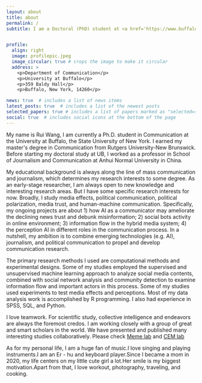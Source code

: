 ```yaml
---
layout: about
title: about
permalink: /
subtitle: I am a Doctoral (PhD) student at <a href='https://www.buffalo.edu/cas/communication.html'>University at Buffalo</a>. I study Political Communication, Media Trust, Misinformation, and Human-machine Communication.


profile:
  align: right
  image: profilepic.jpeg
  image_circular: true # crops the image to make it circular
  address: >
    <p>Department of Communication</p>
    <p>University at Buffalo</p>
    <p>359 Baldy Hall</p>
    <p>Buffalo, New York, 14260</p>

news: true  # includes a list of news items
latest_posts: true  # includes a list of the newest posts
selected_papers: true # includes a list of papers marked as "selected={true}"
social: true  # includes social icons at the bottom of the page
---
```


<!-- Write your biography here. Tell the world about yourself. Link to your favorite [subreddit](http://reddit.com). You can put a picture in, too. The code is already in, just name your picture `prof_pic.jpg` and put it in the `img/` folder.

Put your address / P.O. box / other info right below your picture. You can also disable any of these elements by editing `profile` property of the YAML header of your `_pages/about.md`. Edit `_bibliography/papers.bib` and Jekyll will render your [publications page](/al-folio/publications/) automatically.

Link to your social media connections, too. This theme is set up to use [Font Awesome icons](http://fortawesome.github.io/Font-Awesome/) and [Academicons](https://jpswalsh.github.io/academicons/), like the ones below. Add your Facebook, Twitter, LinkedIn, Google Scholar, or just disable all of them. -->

My name is Rui Wang, I am currently a Ph.D. student in Communication at the University at Buffalo, the State University of New York. I earned my master's degree in Communication from Rutgers University-New Brunswick. Before starting my doctoral study at UB, I worked as a professor in School of Journalism and Communication at Anhui Normal University in China.

My educational background is always along the line of mass communication and journalism, which determines my research interests to some degree. As an early-stage researcher, I am always open to new knowledge and interesting research areas. But I have some specific research interests for now. Broadly, I study media effects, political communication, political polarization, media trust, and human-machine communication. Specifically, my ongoing projects are about 1) how AI as a communicator may ameliorate the declining news trust and debunk misinformation; 2) social bots activity in online environment; 3) information flow in the hybrid media system; 4) the perception AI in different roles in the communication process. In a nutshell, my ambition is to combine emerging technologies (e.g. AI), journalism, and political communication to propel and develop communication research.

The primary research methods I used are computational methods and experimental designs. Some of my studies employed the supervised and unsupervised machine learning approach to analyze social media contents, combined with social network analysis and community detection to examine information flow and important actors in this process. Some of my studies used experiments to test media effects and perceptions. Most of my data analysis work is accomplished by R programming. I also had experience in SPSS, SQL, and Python.

I love teamwork. For scientific study, collective intelligence and endeavors are always the foremost credos. I am working closely with a group of great and smart scholars in the world. We have presented and published many interesting studies collaboratively. Please check [Meme lab](https://ophiryotam.com/lab.html) and [CEM lab](https://cemlab.github.io/)

As for my personal life, I am a huge fan of music.I love singing and playing instruments.I am an Er - hu and keyboard player.Since I became a mom in 2020, my life centers on my little cute girl a lot.Her smile is my biggest motivation.Apart from that, I love workout, photography, traveling, and cooking.

